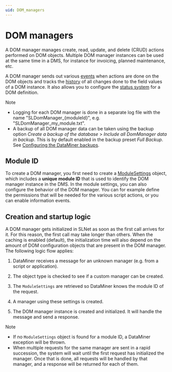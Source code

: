 ```yaml
---
uid: DOM_managers
---
```


# DOM managers

A DOM manager manages create, read, update, and delete (CRUD) actions performed on DOM objects. Multiple DOM manager instances can be used at the same time in a DMS, for instance for invoicing, planned maintenance, etc.

A DOM manager sends out various [events](xref:DOM_events) when actions are done on the DOM objects and tracks the [history](xref:DOM_history) of all changes done to the field values of a DOM instance. It also allows you to configure the [status system](xref:DOM_status_system) for a DOM definition.

> [!NOTE]
>
> - Logging for each DOM manager is done in a separate log file with the name "SLDomManager_{moduleId}", e.g. "SLDomManager_my_module.txt".
> - A backup of all DOM manager data can be taken using the backup option *Create a backup of the database* > *Include all DomManager data in backup*. This is by default enabled in the backup preset *Full Backup*. See [Configuring the DataMiner backups](xref:Backing_up_a_DataMiner_Agent_in_DataMiner_Cube#configuring-the-dataminer-backups).

## Module ID

To create a DOM manager, you first need to create a [ModuleSettings](xref:DOM_ModuleSettings) object, which includes a **unique module ID** that is used to identify the DOM manager instance in the DMS. In the module settings, you can also configure the behavior of the DOM manager. You can for example define the permissions that will be needed for the various script actions, or you can enable information events.

## Creation and startup logic

A DOM manager gets initialized in SLNet as soon as the first call arrives for it. For this reason, the first call may take longer than others. When the caching is enabled (default), the initialization time will also depend on the amount of DOM configuration objects that are present in the DOM manager. The following logic flow applies:

1. DataMiner receives a message for an unknown manager (e.g. from a script or application).

1. The object type is checked to see if a custom manager can be created.

1. The `ModuleSettings` are retrieved so DataMiner knows the module ID of the request.

1. A manager using these settings is created.

1. The DOM manager instance is created and initialized. It will handle the message and send a response.

> [!NOTE]
>
> - If no `ModuleSettings` object is found for a module ID, a DataMiner exception will be thrown.
> - When multiple requests for the same manager are sent in a rapid succession, the system will wait until the first request has initialized the manager. Once that is done, all requests will be handled by that manager, and a response will be returned for each of them.
